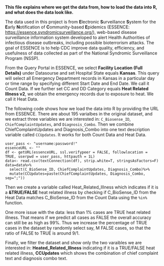 **This file explains where we get the data from, how to load the data into R, and what does the data look like.**

The data used in this project is from **E**lectronic **S**urveillance **S**ystem for the **E**arly **N**otification of **C**ommunity-based 
**E**pidemics (ESSENCE: https://essence.syndromicsurveillance.org/), web-based disease surveillance information system developed to alert Health Authorities of infectious disease outbreaks, including possible  bioterrorism attacks. The goal of ESSENCE is to help CDC improve data quality, efficiency, and usefulness of data collected as part of the National Syndromic Surveillance Program (NSSP).

From the Query Portal in ESSENCE, we select **Facility Location (Full Details)** under Datasourse and set Hospital State equals **Kansas**. This query will select all Emergency Department records in Kansas in a particular day or time range by specifying different Start Date and End Date. We call it Count Data. If we further set CC and DD Category equals **Heat Related Illness v2**, we obtain the emergency records due to exposure to heat. We call it Heat Data.

The following code shows how we load the data into R by providing the URL from ESSENCE. There are about 195 varialbes in the original dataset, and we extract three variables we are interested in: `C_Biosense_ID`, `ChiefComplaintUpdates`, and `Diagnosis_Combo`. Then we combine ChiefComplaintUpdates and Diagnosis_Combo into one text description variable called `CCUpdates`. It works for both Count Data and Heat Data.

```
user_pass <- "username:password!"
essenceURL <- ""
df <- getURL(essenceURL, ssl.verifypeer = FALSE, followlocation = TRUE, userpwd = user_pass, httpauth = 1L)
data<- read.csv(textConnection(df), strip.white=T, stringsAsFactors=F)
data=data%>%
  select(C_BioSense_ID, ChiefComplaintUpdates, Diagnosis_Combo)%>%
  mutate(CCUpdates=paste(ChiefComplaintUpdates, Diagnosis_Combo, sep=";"))
```

Then we create a variable called Heat_Related_Illness which indicates if it is a **&TRUE/FALSE** heat related illness by checking if C_BioSense_ID from the Heat Data matches C_BioSense_ID from the Count Data using the `%in%` function.

One more issue with the data: less than 1% cases are TRUE heat related illness. That means if we predict all cases as FALSE the overall accuracy can still be as high as 99%. Thus we increase the percentage of TRUE cases in the dataset by randomly select say, M FALSE cases, so that the ratio of FALSE to TRUE is around 9/1.

Finally, we filter the dataset and show only the two varaibles we are interested in: **Heated_Related_Illness** indicating if it is a TRUE/FALSE heat related illness, **CCUpdates** which shows the combination of chief complaint text and diagnosis combo text.
